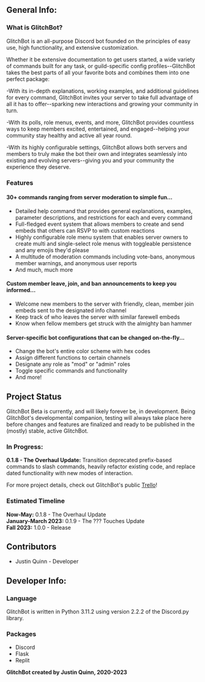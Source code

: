 ## General Info:
### What is GlitchBot?
GlitchBot is an all-purpose Discord bot founded on the principles of easy use, high functionality, and extensive customization. 

Whether it be extensive documentation to get users started, a wide variety of commands built for any task, or guild-specific config profiles--GlitchBot takes the best parts of all your favorite bots and combines them into one perfect package:

-With its in-depth explanations, working examples, and additional guidelines for every command, GlitchBot invites your server to take full advantage of all it has to offer--sparking new interactions and growing your community in turn. 

-With its polls, role menus, events, and more, GlitchBot provides countless ways to keep members excited, entertained, and engaged--helping your community stay healthy and active all year round.

-With its highly configurable settings, GlitchBot allows both servers and members to truly make the bot their own and integrates seamlessly into existing and evolving servers--giving you and your community the experience they deserve.

### Features
#### 30+ commands ranging from server moderation to simple fun...
* Detailed help command that provides general explanations, examples, parameter descriptions, and restrictions for each and every command
* Full-fledged event system that allows members to create and send embeds that others can RSVP to with custom reactions
* Highly configurable role menu system that enables server owners to create multi and single-select role menus with toggleable persistence and any emojis they'd please
* A multitude of moderation commands including vote-bans, anonymous member warnings, and anonymous user reports 
* And much, much more

#### Custom member leave, join, and ban announcements to keep you informed...
* Welcome new members to the server with friendly, clean, member join embeds sent to the designated info channel
* Keep track of who leaves the server with similar farewell embeds
* Know when fellow members get struck with the almighty ban hammer

#### Server-specific bot configurations that can be changed on-the-fly...
* Change the bot's entire color scheme with hex codes
* Assign different functions to certain channels
* Designate any role as "mod" or "admin" roles
* Toggle specific commands and functionality
* And more!

## Project Status
GlitchBot Beta is currently, and will likely forever be, in development. Being GlitchBot's developmental companion, testing will always take place here before changes and features are finalized and ready to be published in the (mostly) stable, active GlitchBot.

### In Progress:
**0.1.8 - The Overhaul Update:**
Transition deprecated prefix-based commands to slash commands, heavily refactor existing code, and replace dated functionality with new modes of interaction.

For more project details, check out GlitchBot's public [Trello](https://trello.com/b/5LpHwuyl)!

### Estimated Timeline
**Now-May:** 0.1.8 - The Overhaul Update  
**January-March 2023:** 0.1.9 - The ??? Touches Update  
**Fall 2023:** 1.0.0 - Release

## Contributors
* Justin Quinn - Developer

## Developer Info:
### Language
GlitchBot is written in Python 3.11.2 using version 2.2.2 of the Discord.py library.

### Packages
* Discord
* Flask
* Replit

**GlitchBot created by Justin Quinn, 2020-2023**